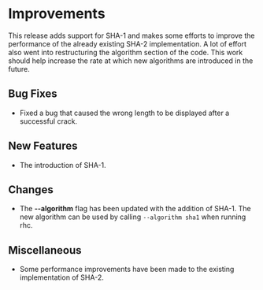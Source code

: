 # Improvements
This release adds support for SHA-1 and makes some efforts to improve the performance of the already existing
SHA-2 implementation. A lot of effort also went into restructuring the algorithm section of the code. This work should help increase the rate at which new algorithms are introduced in the future.

## Bug Fixes
- Fixed a bug that caused the wrong length to be displayed after a successful crack.
## New Features
- The introduction of SHA-1.
## Changes
- The **--algorithm** flag has been updated with the addition of SHA-1. The new algorithm can be used by calling `--algorithm sha1` when running rhc.
## Miscellaneous
- Some performance improvements have been made to the existing implementation of SHA-2.